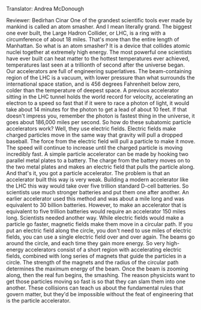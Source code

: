 

Translator: Andrea McDonough

Reviewer: Bedirhan Cinar
One of the grandest scientific tools ever made by mankind
is called an atom smasher.
And I mean literally grand.
The biggest one ever built,
the Large Hadron Collider, or LHC,
is a ring with a circumference of about 18 miles.
That&#39;s more than the entire length of Manhattan.
So what is an atom smasher?
It is a device that collides atomic nuclei together
at extremely high energy.
The most powerful one scientists have ever built
can heat matter to the hottest temperatures ever achieved,
temperatures last seen at a trillionth of second
after the universe began.
Our accelerators are full of engineering superlatives.
The beam-containing region of the LHC is a vacuum,
with lower pressure than what surrounds
the international space station,
and is 456 degrees Fahrenheit below zero,
colder than the temperature of deepest space.
A previous accelerator sitting in the LHC tunnel
holds the world record for velocity,
accelerating an electron to a speed so fast
that if it were to race a photon of light,
it would take about 14 minutes for the photon
to get a lead of about 10 feet.
If that doesn&#39;t impress you,
remember the photon is fastest thing in the universe,
it goes about 186,000 miles per second.
So how do these subatomic particle accelerators work?
Well, they use electric fields.
Electric fields make charged particles move in the same way
that gravity will pull a dropped baseball.
The force from the electric field
will pull a particle to make it move.
The speed will continue to increase
until the charged particle is moving incredibly fast.
A simple particle accelerator can be made
by hooking two parallel metal plates to a battery.
The charge from the battery moves
on to the two metal plates
and makes an electric field that pulls the particle along.
And that&#39;s it,
you got a particle accelerator.
The problem is that an accelerator built this way is very weak.
Building a modern accelerator like the LHC this way
would take over five trillion standard D-cell batteries.
So scientists use much stronger batteries
and put them one after another.
An earlier accelerator used this method
and was about a mile long
and was equivalent to 30 billion batteries.
However, to make an accelerator
that is equivalent to five trillion batteries
would require an accelerator 150 miles long.
Scientists needed another way.
While electric fields would make a particle go faster,
magnetic fields make them move in a circular path.
If you put an electric field along the circle,
you don&#39;t need to use miles of electric fields,
you can use a single electric field over and over again.
The beams go around the circle,
and each time they gain more energy.
So very high-energy accelerators consist of
a short region with accelerating electric fields,
combined with long series of magnets
that guide the particles in a circle.
The strength of the magnets
and the radius of the circular path
determines the maximum energy of the beam.
Once the beam is zooming along,
then the real fun begins,
the smashing.
The reason physicists want to get
those particles moving so fast
is so that they can slam them into one another.
These collisions can teach us
about the fundamental rules that govern matter,
but they&#39;d be impossible without the feat of engineering
that is the particle accelerator.
